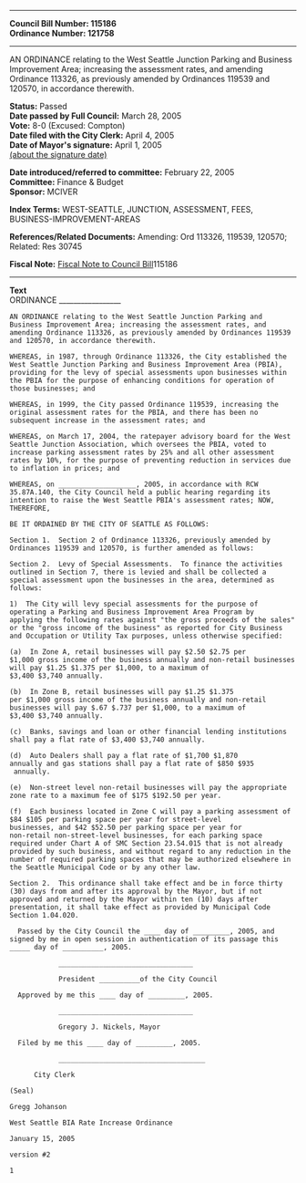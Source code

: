 * * * * *  
  
**Council Bill Number: [](#h0)[](#h2)115186**   
**Ordinance Number: 121758**  
  
* * * * *  
  
AN ORDINANCE relating to the West Seattle Junction Parking and Business Improvement Area; increasing the assessment rates, and amending Ordinance 113326, as previously amended by Ordinances 119539 and 120570, in accordance therewith.  
  
**Status:** Passed   
**Date passed by Full Council:** March 28, 2005   
**Vote:** 8-0 (Excused: Compton)   
**Date filed with the City Clerk:** April 4, 2005   
**Date of Mayor's signature:** April 1, 2005   
[(about the signature date)](/~public/approvaldate.htm)   
  
  
**Date introduced/referred to committee:** February 22, 2005   
**Committee:** Finance & Budget   
**Sponsor:** MCIVER   
  
**Index Terms:** WEST-SEATTLE, JUNCTION, ASSESSMENT, FEES, BUSINESS-IMPROVEMENT-AREAS  
  
**References/Related Documents:** Amending: Ord 113326, 119539, 120570; Related: Res 30745  
  
**Fiscal Note:** [Fiscal Note to Council Bill](http://clerk.seattle.gov/~public/fnote/115186.htm)[](#h1)[](#h3)115186  
  
* * * * *  
  
**Text**  
    ORDINANCE _________________  
  
    AN ORDINANCE relating to the West Seattle Junction Parking and  
    Business Improvement Area; increasing the assessment rates, and  
    amending Ordinance 113326, as previously amended by Ordinances 119539  
    and 120570, in accordance therewith.  
  
    WHEREAS, in 1987, through Ordinance 113326, the City established the  
    West Seattle Junction Parking and Business Improvement Area (PBIA),  
    providing for the levy of special assessments upon businesses within  
    the PBIA for the purpose of enhancing conditions for operation of  
    those businesses; and  
  
    WHEREAS, in 1999, the City passed Ordinance 119539, increasing the  
    original assessment rates for the PBIA, and there has been no  
    subsequent increase in the assessment rates; and  
  
    WHEREAS, on March 17, 2004, the ratepayer advisory board for the West  
    Seattle Junction Association, which oversees the PBIA, voted to  
    increase parking assessment rates by 25% and all other assessment  
    rates by 10%, for the purpose of preventing reduction in services due  
    to inflation in prices; and  
  
    WHEREAS, on ___________________, 2005, in accordance with RCW  
    35.87A.140, the City Council held a public hearing regarding its  
    intention to raise the West Seattle PBIA's assessment rates; NOW,  
    THEREFORE,  
  
    BE IT ORDAINED BY THE CITY OF SEATTLE AS FOLLOWS:  
  
    Section 1.  Section 2 of Ordinance 113326, previously amended by  
    Ordinances 119539 and 120570, is further amended as follows:  
  
    Section 2.  Levy of Special Assessments.  To finance the activities  
    outlined in Section 7, there is levied and shall be collected a  
    special assessment upon the businesses in the area, determined as  
    follows:  
  
    1)  The City will levy special assessments for the purpose of  
    operating a Parking and Business Improvement Area Program by  
    applying the following rates against "the gross proceeds of the sales"  
    or the "gross income of the business" as reported for City Business  
    and Occupation or Utility Tax purposes, unless otherwise specified:  
  
    (a)  In Zone A, retail businesses will pay $2.50 $2.75 per  
    $1,000 gross income of the business annually and non-retail businesses  
    will pay $1.25 $1.375 per $1,000, to a maximum of   
    $3,400 $3,740 annually.  
  
    (b)  In Zone B, retail businesses will pay $1.25 $1.375  
    per $1,000 gross income of the business annually and non-retail  
    businesses will pay $.67 $.737 per $1,000, to a maximum of  
    $3,400 $3,740 annually.  
  
    (c)  Banks, savings and loan or other financial lending institutions  
    shall pay a flat rate of $3,400 $3,740 annually.  
  
    (d)  Auto Dealers shall pay a flat rate of $1,700 $1,870  
    annually and gas stations shall pay a flat rate of $850 $935  
     annually.  
  
    (e)  Non-street level non-retail businesses will pay the appropriate  
    zone rate to a maximum fee of $175 $192.50 per year.  
  
    (f)  Each business located in Zone C will pay a parking assessment of  
    $84 $105 per parking space per year for street-level  
    businesses, and $42 $52.50 per parking space per year for  
    non-retail non-street-level businesses, for each parking space  
    required under Chart A of SMC Section 23.54.015 that is not already  
    provided by such business, and without regard to any reduction in the  
    number of required parking spaces that may be authorized elsewhere in  
    the Seattle Municipal Code or by any other law.  
  
    Section 2.  This ordinance shall take effect and be in force thirty  
    (30) days from and after its approval by the Mayor, but if not  
    approved and returned by the Mayor within ten (10) days after  
    presentation, it shall take effect as provided by Municipal Code  
    Section 1.04.020.  
  
      Passed by the City Council the ____ day of _________, 2005, and  
    signed by me in open session in authentication of its passage this  
    _____ day of __________, 2005.  
  
                _________________________________  
  
                President __________of the City Council  
  
      Approved by me this ____ day of _________, 2005.  
  
                _________________________________  
  
                Gregory J. Nickels, Mayor  
  
      Filed by me this ____ day of _________, 2005.  
  
                ____________________________________  
  
          City Clerk  
  
    (Seal)  
  
    Gregg Johanson  
  
    West Seattle BIA Rate Increase Ordinance  
  
    January 15, 2005  
  
    version #2  
  
    1  

